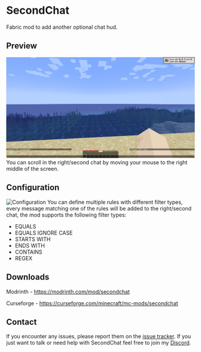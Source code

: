 # SecondChat
Fabric mod to add another optional chat hud.

## Preview
![Preview](.github/images/preview.png)
You can scroll in the right/second chat by moving your mouse to the right middle of the screen.

## Configuration
![Configuration](.github/images/configuration.png)
You can define multiple rules with different filter types, every message matching one of the rules will be added
to the right/second chat, the mod supports the following filter types:
- EQUALS
- EQUALS IGNORE CASE
- STARTS WITH
- ENDS WITH
- CONTAINS
- REGEX

## Downloads

Modrinth - https://modrinth.com/mod/secondchat

Curseforge - https://curseforge.com/minecraft/mc-mods/secondchat

## Contact
If you encounter any issues, please report them on the [issue tracker](https://github.com/FlorianMichael/SecondChat/issues). If you just want to talk or need help with SecondChat feel free to join my [Discord](https://discord.gg/BwWhCHUKDf).
